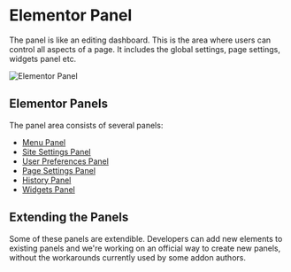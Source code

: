 # Elementor Panel

The panel is like an editing dashboard. This is the area where users can control all aspects of a page. It includes the global settings, page settings, widgets panel etc.

![Elementor Panel](/assets/img/elementor-panel.png)

## Elementor Panels

The panel area consists of several panels:

* [Menu Panel](./menu-panel)
* [Site Settings Panel](./site-settings-panel)
* [User Preferences Panel](./user-preferences-panel)
* [Page Settings Panel](./page-settings-panel)
* [History Panel](./history-panel)
* [Widgets Panel](./widgets-panel)

## Extending the Panels

Some of these panels are extendible. Developers can add new elements to existing panels and we're working on an official way to create new panels, without the workarounds currently used by some addon authors.
